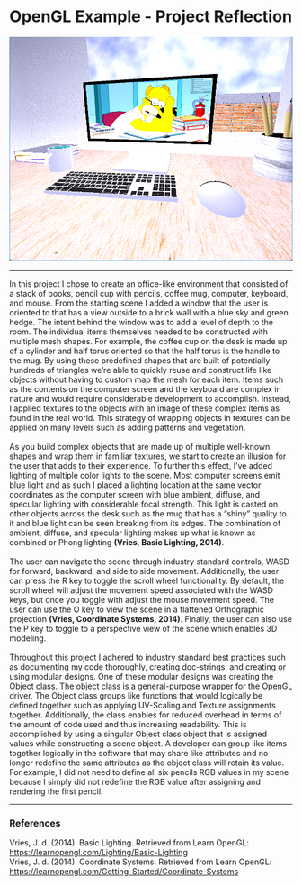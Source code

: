 # OpenGL Example - Project Reflection

![Project Main scene view](./Textures/project.png)

---
In this project I chose to create an office-like environment that consisted of a stack of books, pencil cup with pencils, coffee mug, computer, keyboard, and mouse. From the starting scene I added a window that the user is oriented to that has a view outside to a brick wall with a blue sky and green hedge. The intent behind the window was to add a level of depth to the room. The individual items themselves needed to be constructed with multiple mesh shapes. For example, the coffee cup on the desk is made up of a cylinder and half torus oriented so that the half torus is the handle to the mug. By using these predefined shapes that are built of potentially hundreds of triangles we’re able to quickly reuse and construct life like objects without having to custom map the mesh for each item. Items such as the contents on the computer screen and the keyboard are complex in nature and would require considerable development to accomplish. Instead, I applied textures to the objects with an image of these complex items as found in the real world. This strategy of wrapping objects in textures can be applied on many levels such as adding patterns and vegetation.<br>
<br>
As you build complex objects that are made up of multiple well-known shapes and wrap them in familiar textures, we start to create an illusion for the user that adds to their experience. To further this effect, I’ve added lighting of multiple color lights to the scene. Most computer screens emit blue light and as such I placed a lighting location at the same vector coordinates as the computer screen with blue ambient, diffuse, and specular lighting with considerable focal strength. This light is casted on other objects across the desk such as the mug that has a “shiny” quality to it and blue light can be seen breaking from its edges. The combination of ambient, diffuse, and specular lighting makes up what is known as combined or Phong lighting __(Vries, Basic Lighting, 2014)__.<br>
<br>
	The user can navigate the scene through industry standard controls, WASD for forward, backward, and side to side movement. Additionally, the user can press the R key to toggle the scroll wheel functionality. By default, the scroll wheel will adjust the movement speed associated with the WASD keys, but once you toggle with adjust the mouse movement speed. The user can use the O key to view the scene in a flattened Orthographic projection __(Vries, Coordinate Systems, 2014)__. Finally, the user can also use the P key to toggle to a perspective view of the scene which enables 3D modeling. <br>
 <br>
	Throughout this project I adhered to industry standard best practices such as documenting my code thoroughly, creating doc-strings, and creating or using modular designs. One of these modular designs was creating the Object class. The object class is a general-purpose wrapper for the OpenGL driver. The Object class groups like functions that would logically be defined together such as applying UV-Scaling and Texture assignments together. Additionally, the class enables for reduced overhead in terms of the amount of code used and thus increasing readability. This is accomplished by using a singular Object class object that is assigned values while constructing a scene object. A developer can group like items together logically in the software that may share like attributes and no longer redefine the same attributes as the object class will retain its value. For example, I did not need to define all six pencils RGB values in my scene because I simply did not redefine the RGB value after assigning and rendering the first pencil.
<br>

---

### References
Vries, J. d. (2014). Basic Lighting. Retrieved from Learn OpenGL: https://learnopengl.com/Lighting/Basic-Lighting <br>
Vries, J. d. (2014). Coordinate Systems. Retrieved from Learn OpenGL: https://learnopengl.com/Getting-Started/Coordinate-Systems<br>
